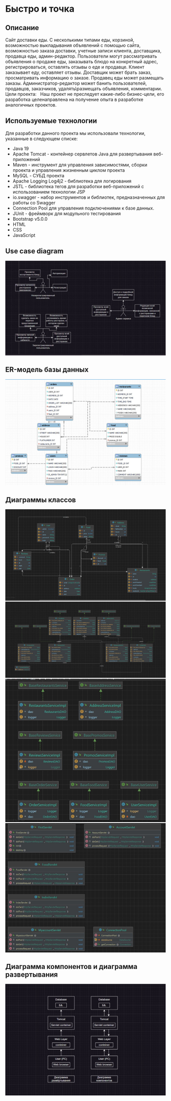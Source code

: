 # Быстро и точка
## Описание
Сайт доставки еды. С несколькими типами еды, корзиной, возможностью выкладывания объявлений с помощью сайта, возможностью заказа доставки, учетные записи клиента, доставщика, продавца еды, админ-редактор. Пользователи могут рассматривать объявления о продаже еды, заказывать блюдо на конкретный адрес, регистрироваться, оставлять отзывы о еде и продавце. Клиент заказывает еду, оставляет отзывы. Доставщик может брать заказ, просматривать информацию о заказе. Продавец еды может размещать заказы. Администратор-редактор может банить пользователей, продавцов, заказчиков, удалять\размещать объявления, комментарии.
Цели проекта:  
Наш проект не преследует какие-либо бизнес-цели, его разработка целенаправлена на получение опыта в разработке аналогичных проектов.

## Используемые технологии
Для разработки данного проекта мы использовали технологии, указанные в следующем списке:
-  Java 19
-  Apache Tomcat - контейнер сервлетов Java для развертывания веб-приложений
-  Maven - инструмент для управления зависимостями, сборки проекта и управления жизненным циклом проекта
-  MySQL - СУБД проекта
-  Apache Logging Log4j2 - библиотека для логирования
-  JSTL - библиотека тегов для разработки веб-приложений с использованием технологии JSP
-  io.swagger - набор инструментов и библиотек, предназначенных для работы со Swagger
-  Connection Pool для управления подключениями к базе данных.
-  JUnit - фреймворк для модульного тестирования
-  Bootstrap v5.0.0
-  HTML
-  CSS
-  JavaScript

## Use case diagram
![Use case diagram](src/main/webapp/images/usecasediagram.jpg)

## ER-модель базы данных
![ER Model](src/main/webapp/images/ermodel.jpg)

## Диаграммы классов
![Entity](src/main/webapp/images/entity.jpg)
![Dao](src/main/webapp/images/dao.jpg)
![Service](src/main/webapp/images/service.jpg)
![Servlet](src/main/webapp/images/servlet.jpg)

## Диаграмма компонентов и диаграмма развертывания
![Diagram](src/main/webapp/images/diagram.jpg)
